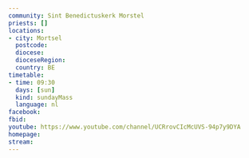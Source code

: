 ```yaml
---
community: Sint Benedictuskerk Morstel
priests: []
locations:
- city: Mortsel
  postcode:
  diocese:
  dioceseRegion:
  country: BE
timetable:
- time: 09:30
  days: [sun]
  kind: sundayMass
  language: nl
facebook:
fbid:
youtube: https://www.youtube.com/channel/UCRrovCIcMcUVS-94p7y9DYA
homepage: 
stream:
---
```

